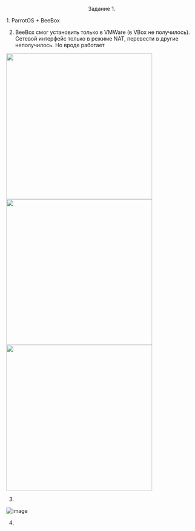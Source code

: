 <p align="center"> Задание 1. </p>
1. ParrotOS + BeeBox

2. BeeBox смог установить только в VMWare (в VBox не получилось). Сетевой интерфейс только в режиме NAT, перевести в другие неполучилось. Но вроде работает
<img src="https://user-images.githubusercontent.com/62753044/224411100-7e7c9328-c567-4ccc-82f0-1abab2b192c6.png" width="385px" align="center">
<img src="https://user-images.githubusercontent.com/62753044/224404023-9036ffe9-83b0-4468-8942-ad18e0548395.png" width="385px" align="center">
<img src="https://user-images.githubusercontent.com/62753044/224404076-615baaae-8309-4672-b9d8-95eb861e7bdc.png" width="385px" align="center">

3.
![image](https://user-images.githubusercontent.com/62753044/224404522-af43bbfd-8903-48bf-b0d1-c765e2a4a34a.png)

4.


